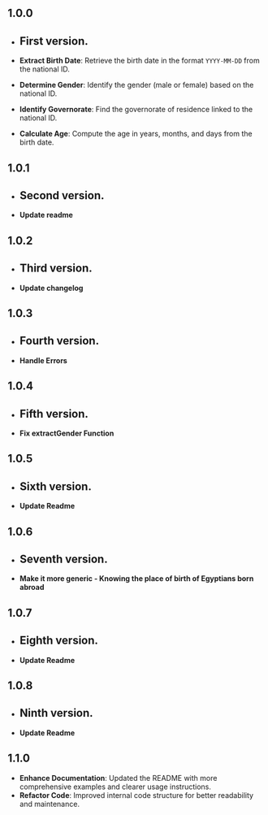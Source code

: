## 1.0.0

- ## First version.

- **Extract Birth Date**: Retrieve the birth date in the format `YYYY-MM-DD` from the national ID.
- **Determine Gender**: Identify the gender (male or female) based on the national ID.
- **Identify Governorate**: Find the governorate of residence linked to the national ID.
- **Calculate Age**: Compute the age in years, months, and days from the birth date.


## 1.0.1

- ## Second version.

- **Update readme**

## 1.0.2

- ## Third version.

- **Update changelog**

## 1.0.3

- ## Fourth version.

- **Handle Errors**

## 1.0.4

- ## Fifth version.

- **Fix extractGender Function**

## 1.0.5

- ## Sixth version.

- **Update Readme**

## 1.0.6

- ## Seventh version.

- **Make it more generic - Knowing the place of birth of Egyptians born abroad**

## 1.0.7

- ## Eighth version.

- **Update Readme**

## 1.0.8

- ## Ninth version.

- **Update Readme**

## 1.1.0

- **Enhance Documentation**: Updated the README with more comprehensive examples and clearer usage instructions.
- **Refactor Code**: Improved internal code structure for better readability and maintenance.